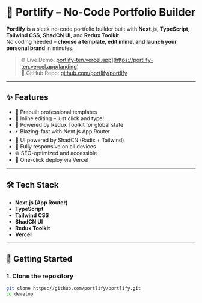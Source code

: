 <!-- @format -->

# 🚀 Portlify – No-Code Portfolio Builder

**Portlify** is a sleek no-code portfolio builder built with **Next.js**, **TypeScript**, **Tailwind CSS**, **ShadCN UI**, and **Redux Toolkit**.  
No coding needed – **choose a template, edit inline, and launch your personal brand** in minutes.

> 🌐 Live Demo: [portlify-ten.vercel.app](https://portlify-ten.vercel.app)](https://portlify-ten.vercel.app/landing)  
> 🧠 GitHub Repo: [github.com/portlify/portlify](https://github.com/portlify/portlify)

---

## ✨ Features

- 🎨 Prebuilt professional templates
- 📝 Inline editing – just click and type!
- 🧠 Powered by Redux Toolkit for global state
- ⚡ Blazing-fast with Next.js App Router
- 🧩 UI powered by ShadCN (Radix + Tailwind)
- 📱 Fully responsive on all devices
- 🌐 SEO-optimized and accessible
- 🚀 One-click deploy via Vercel

---

## 🛠 Tech Stack

- **Next.js (App Router)**
- **TypeScript**
- **Tailwind CSS**
- **ShadCN UI**
- **Redux Toolkit**
- **Vercel**

---

## 🚀 Getting Started

### 1. Clone the repository

```bash
git clone https://github.com/portlify/portlify.git
cd develop
```
